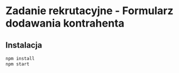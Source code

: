 # Zadanie rekrutacyjne - Formularz dodawania kontrahenta


## Instalacja

```js
npm install
npm start

```
